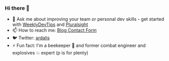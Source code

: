 ### Hi there 👋

- 💬 Ask me about improving your team or personal dev skills - get started with [WeeklyDevTips](https://weeklydevtips.com) and [Pluralsight](https://www.pluralsight.com/authors/steve-smith)
- 📫 How to reach me: [Blog Contact Form](https://ardalis.com/contact)
- 🐦 Twitter: [ardalis](https://twitter.com/ardalis)
- ⚡ Fun fact: I'm a beekeeper 🐝 and former combat engineer and explosives 💥 expert (p is for plenty)

<!--
**ardalis/ardalis** is a ✨ _special_ ✨ repository because its `README.md` (this file) appears on your GitHub profile.

Here are some ideas to get you started:

- 🔭 I’m currently working on ...
- 🌱 I’m currently learning ...
- 👯 I’m looking to collaborate on ...
- 🤔 I’m looking for help with ...
- 💬 Ask me about ...
- 📫 How to reach me: ...
- 😄 Pronouns: ...
- ⚡ Fun fact: ...
-->
